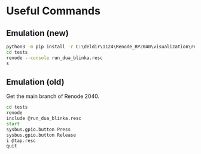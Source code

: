 # Useful Commands

## Emulation (new)

```cmd
python3 -m pip install -r C:\deldir\1124\Renode_RP2040\visualization\requirements.txt
cd tests
renode --console run_dua_blinka.resc
s
```

## Emulation (old)

Get the main branch of Renode 2040.

```cmd
cd tests
renode
include @run_dua_blinka.resc
start
sysbus.gpio.button Press
sysbus.gpio.button Release
i @tap.resc
quit

```
